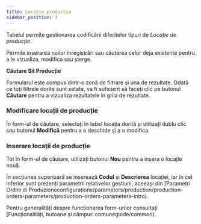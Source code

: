 ```yaml
---
title: Locație producție
sidebar_position: 3
---
```


Tabelul permite gestionarea codificării diferitelor tipuri de *Locație de producție*.

Permite inserarea noilor înregistrări sau căutarea celor deja existente pentru a le vizualiza, modifica sau șterge.

**Căutare Sit Producție**

Formularul este compus dintr-o zonă de filtrare și una de rezultate. Odată ce toți filtrele dorite sunt setate, va fi suficient să faceți clic pe butonul **Căutare** pentru a vizualiza rezultatele în grila de rezultate.

### Modificare locații de producție

În form-ul de căutare, selectați în tabel locația dorită și utilizați dublu clic sau butonul **Modifică** pentru a o deschide și a o modifica.

### Inserare locații de producție

Tot în form-ul de căutare, utilizați butonul **Nou** pentru a insera o locație nouă.

În secțiunea superioară se inserează **Codul** și **Descrierea** locației, iar în cel inferior sunt prezenți parametrii relativelor gestiuni, aceeași din [Parametri Ordini di Produzioneconfigurations/parameters/production/production-orders-parameters/production-orders-parameters-intro).

Pentru generalități despre funcționarea form-urilor consultați [Funcționalități, butoane și câmpuri comuneguide/common).